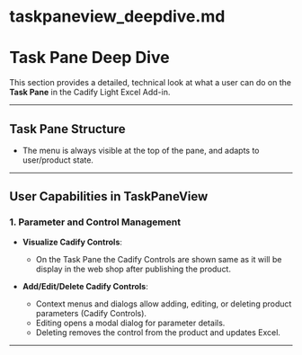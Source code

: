 # taskpaneview_deepdive.md

# Task Pane Deep Dive

This section provides a detailed, technical look at what a user can do on the **Task Pane** in the Cadify Light Excel Add-in.

---

## Task Pane Structure

- The menu is always visible at the top of the pane, and adapts to user/product state.

---

## User Capabilities in TaskPaneView

### 1. Parameter and Control Management

- **Visualize Cadify Controls**:  
  - On the Task Pane the Cadify Controls are shown same as it will be display in the web shop after publishing the product.

- **Add/Edit/Delete Cadify Controls**:  
  - Context menus and dialogs allow adding, editing, or deleting product parameters (Cadify Controls).
  - Editing opens a modal dialog for parameter details.
  - Deleting removes the control from the product and updates Excel.
  
---